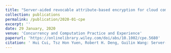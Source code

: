 ```yaml
---
title: "Server-aided revocable attribute-based encryption for cloud computing services."
collection: publications
permalink: /publication/2020-01-cpe
excerpt: ''
date: 29 January, 2020
venue: 'Concurrency and Computation Practice and Experience'
paperurl: 'https://onlinelibrary.wiley.com/doi/abs/10.1002/cpe.5680'
citation: '	Hui Cui, Tsz Hon Yuen, Robert H. Deng, Guilin Wang: Server-aided revocable attribute-based encryption for cloud computing services. Concurr. Comput. Pract. Exp. 32(14) (2020).'
---
```


